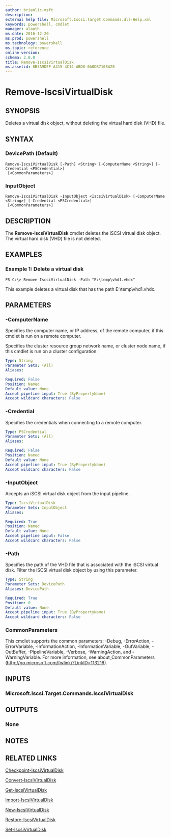 ```yaml
---
author: brianlic-msft
description: 
external help file: Microsoft.Iscsi.Target.Commands.dll-Help.xml
keywords: powershell, cmdlet
manager: alanth
ms.date: 2016-12-20
ms.prod: powershell
ms.technology: powershell
ms.topic: reference
online version: 
schema: 2.0.0
title: Remove-IscsiVirtualDisk
ms.assetid: 0B3A9DEF-A415-4C14-ABD8-0A0DB7108A20
---
```


# Remove-IscsiVirtualDisk

## SYNOPSIS
Deletes a virtual disk object, without deleting the virtual hard disk (VHD) file.

## SYNTAX

### DevicePath (Default)
```
Remove-IscsiVirtualDisk [-Path] <String> [-ComputerName <String>] [-Credential <PSCredential>]
 [<CommonParameters>]
```

### InputObject
```
Remove-IscsiVirtualDisk -InputObject <IscsiVirtualDisk> [-ComputerName <String>] [-Credential <PSCredential>]
 [<CommonParameters>]
```

## DESCRIPTION
The **Remove-IscsiVirtualDisk** cmdlet deletes the iSCSI virtual disk object.
The virtual hard disk (VHD) file is not deleted.

## EXAMPLES

### Example 1: Delete a virtual disk
```
PS C:\> Remove-IscsiVirtualDisk -Path "E:\temp\vhd1.vhdx"
```

This example deletes a virtual disk that has the path E:\temp\vhd1.vhdx.

## PARAMETERS

### -ComputerName
Specifies the computer name, or IP address, of the remote computer, if this cmdlet is run on a remote computer.

Specifies the cluster resource group network name, or cluster node name, if this cmdlet is run on a cluster configuration.

```yaml
Type: String
Parameter Sets: (All)
Aliases: 

Required: False
Position: Named
Default value: None
Accept pipeline input: True (ByPropertyName)
Accept wildcard characters: False
```

### -Credential
Specifies the credentials when connecting to a remote computer.

```yaml
Type: PSCredential
Parameter Sets: (All)
Aliases: 

Required: False
Position: Named
Default value: None
Accept pipeline input: True (ByPropertyName)
Accept wildcard characters: False
```

### -InputObject
Accepts an iSCSI virtual disk object from the input pipeline.

```yaml
Type: IscsiVirtualDisk
Parameter Sets: InputObject
Aliases: 

Required: True
Position: Named
Default value: None
Accept pipeline input: False
Accept wildcard characters: False
```

### -Path
Specifies the path of the VHD file that is associated with the iSCSI virtual disk.
Filter the iSCSI virtual disk object by using this parameter.

```yaml
Type: String
Parameter Sets: DevicePath
Aliases: DevicePath

Required: True
Position: 0
Default value: None
Accept pipeline input: True (ByPropertyName)
Accept wildcard characters: False
```

### CommonParameters
This cmdlet supports the common parameters: -Debug, -ErrorAction, -ErrorVariable, -InformationAction, -InformationVariable, -OutVariable, -OutBuffer, -PipelineVariable, -Verbose, -WarningAction, and -WarningVariable. For more information, see about_CommonParameters (http://go.microsoft.com/fwlink/?LinkID=113216).

## INPUTS

### Microsoft.Iscsi.Target.Commands.IscsiVirtualDisk

## OUTPUTS

### None

## NOTES

## RELATED LINKS

[Checkpoint-IscsiVirtualDisk](./Checkpoint-IscsiVirtualDisk.md)

[Convert-IscsiVirtualDisk](./Convert-IscsiVirtualDisk.md)

[Get-IscsiVirtualDisk](./Get-IscsiVirtualDisk.md)

[Import-IscsiVirtualDisk](./Import-IscsiVirtualDisk.md)

[New-IscsiVirtualDisk](./New-IscsiVirtualDisk.md)

[Restore-IscsiVirtualDisk](./Restore-IscsiVirtualDisk.md)

[Set-IscsiVirtualDisk](./Set-IscsiVirtualDisk.md)

